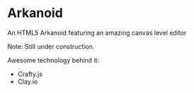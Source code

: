 Arkanoid
========

An HTML5 Arkanoid featuring an amazing canvas level editor

Note: Still under construction.

Awesome technology behind it:
* Crafty.js
* Clay.io
